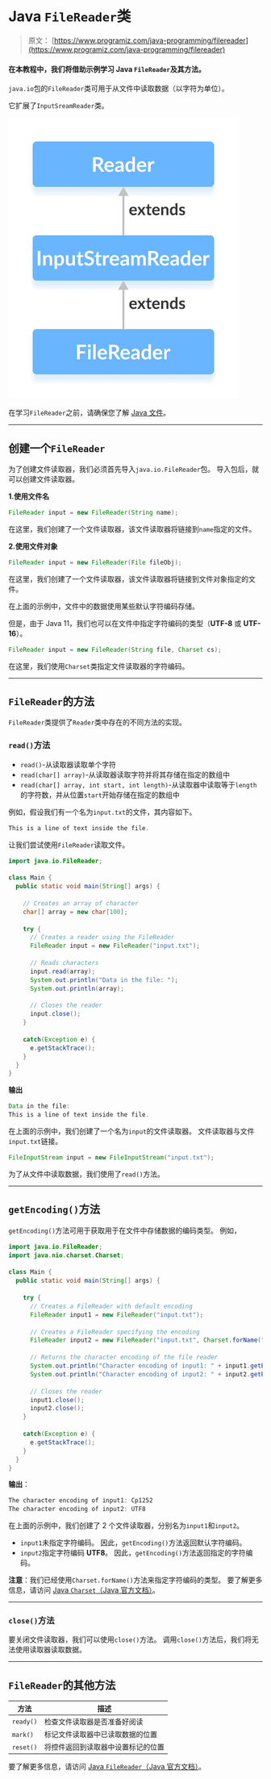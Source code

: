 # Java `FileReader`类

> 原文： [https://www.programiz.com/java-programming/filereader](https://www.programiz.com/java-programming/filereader)

#### 在本教程中，我们将借助示例学习 Java `FileReader`及其方法。

`java.io`包的`FileReader`类可用于从文件中读取数据（以字符为单位）。

它扩展了`InputSreamReader`类。

![The FileReader is a subclass of InputStreamReader and the InputStreamReader is subclass of Java Reader.](img/8a950de84edf1457263ad88e72df0a9e.png "Java File Reader")

在学习`FileReader`之前，请确保您了解 [Java 文件](/java-programming/files "Java Files ")。

* * *

## 创建一个`FileReader`

为了创建文件读取器，我们必须首先导入`java.io.FileReader`包。 导入包后，就可以创建文件读取器。

**1.使用文件名**

```java
FileReader input = new FileReader(String name); 
```

在这里，我们创建了一个文件读取器，该文件读取器将链接到`name`指定的文件。

**2.使用文件对象**

```java
FileReader input = new FileReader(File fileObj); 
```

在这里，我们创建了一个文件读取器，该文件读取器将链接到文件对象指定的文件。

在上面的示例中，文件中的数据使用某些默认字符编码存储。

但是，由于 Java 11，我们也可以在文件中指定字符编码的类型（**UTF-8** 或 **UTF-16**）。

```java
FileReader input = new FileReader(String file, Charset cs); 
```

在这里，我们使用`Charset`类指定文件读取器的字符编码。

* * *

## `FileReader`的方法

`FileReader`类提供了`Reader`类中存在的不同方法的实现。

### `read()`方法

*   `read()`-从读取器读取单个字符
*   `read(char[] array)`-从读取器读取字符并将其存储在指定的数组中
*   `read(char[] array, int start, int length)`-从读取器中读取等于`length`的字符数，并从位置`start`开始存储在指定的数组中

例如，假设我们有一个名为`input.txt`的文件，其内容如下。

```java
This is a line of text inside the file. 
```

让我们尝试使用`FileReader`读取文件。

```java
import java.io.FileReader;

class Main {
  public static void main(String[] args) {

    // Creates an array of character
    char[] array = new char[100];

    try {
      // Creates a reader using the FileReader
      FileReader input = new FileReader("input.txt");

      // Reads characters
      input.read(array);
      System.out.println("Data in the file: ");
      System.out.println(array);

      // Closes the reader
      input.close();
    }

    catch(Exception e) {
      e.getStackTrace();
    }
  }
} 
```

**输出**

```java
Data in the file:
This is a line of text inside the file. 
```

在上面的示例中，我们创建了一个名为`input`的文件读取器。 文件读取器与文件`input.txt`链接。

```java
FileInputStream input = new FileInputStream("input.txt"); 
```

为了从文件中读取数据，我们使用了`read()`方法。

* * *

## `getEncoding()`方法

`getEncoding()`方法可用于获取用于在文件中存储数据的编码类型。 例如，

```java
import java.io.FileReader;
import java.nio.charset.Charset;

class Main {
  public static void main(String[] args) {

    try {
      // Creates a FileReader with default encoding
      FileReader input1 = new FileReader("input.txt");

      // Creates a FileReader specifying the encoding
      FileReader input2 = new FileReader("input.txt", Charset.forName("UTF8"));

      // Returns the character encoding of the file reader
      System.out.println("Character encoding of input1: " + input1.getEncoding());
      System.out.println("Character encoding of input2: " + input2.getEncoding());

      // Closes the reader
      input1.close();
      input2.close();
    }

    catch(Exception e) {
      e.getStackTrace();
    }
  }
} 
```

**输出**：

```java
The character encoding of input1: Cp1252
The character encoding of input2: UTF8 
```

在上面的示例中，我们创建了 2 个文件读取器，分别名为`input1`和`input2`。

*   `input1`未指定字符编码。 因此，`getEncoding()`方法返回默认字符编码。
*   `input2`指定字符编码 **UTF8**。 因此，`getEncoding()`方法返回指定的字符编码。

**注意**：我们已经使用`Charset.forName()`方法来指定字符编码的类型。 要了解更多信息，请访问 [Java `Charset`（Java 官方文档）](https://docs.oracle.com/javase/7/docs/api/java/nio/charset/Charset.html "Java Charset (official Java documentation)")。

* * *

### `close()`方法

要关闭文件读取器，我们可以使用`close()`方法。 调用`close()`方法后，我们将无法使用读取器读取数据。

* * *

## `FileReader`的其他方法

| 方法 | 描述 |
| --- | --- |
| `ready()` | 检查文件读取器是否准备好阅读 |
| `mark()` | 标记文件读取器中已读取数据的位置 |
| `reset()` | 将控件返回到读取器中设置标记的位置 |

要了解更多信息，请访问 [Java `FileReader`（Java 官方文档）](https://docs.oracle.com/en/java/javase/11/docs/api/java.base/java/io/FileReader.html "Java FileReader (official Java documentation)")。